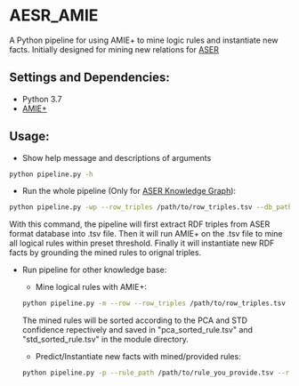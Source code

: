 # AESR_AMIE
A Python pipeline for using AMIE+ to mine logic rules and instantiate new facts.
Initially designed for mining new relations for [ASER](https://github.com/HKUST-KnowComp/ASER)
## Settings and Dependencies:
* Python 3.7
* [AMIE+](https://www.mpi-inf.mpg.de/departments/databases-and-information-systems/research/yago-naga/amie/)
## Usage:
* Show help message and descriptions of arguments
```Bash
python pipeline.py -h
```
* Run the whole pipeline (Only for [ASER Knowledge Graph](https://github.com/HKUST-KnowComp/ASER)):
```Bash
python pipeline.py -wp --row_triples /path/to/row_triples.tsv --db_path DB_PATH /path/to/KG.db --amie_plus_path /path/to/AMIE+.jar --new_prediction_path /path/to/new_prediction.tsv
```
With this command, the pipeline will first extract RDF triples from ASER format database into .tsv file. Then it will run AMIE+ on the .tsv file to mine all logical rules within preset threshold. Finally it will instantiate new RDF facts by grounding the mined rules to orignal triples. 

* Run pipeline for other knowledge base:

  * Mine logical rules with AMIE+:
  ```Bash
  python pipeline.py -m --row --row_triples /path/to/row_triples.tsv --amie_plus_path /path/to/AMIE+.jar 
  ```
  The mined rules will be sorted according to the PCA and STD confidence repectively and saved in "pca_sorted_rule.tsv" and     "std_sorted_rule.tsv" in the module directory.

  * Predict/Instantiate new facts with mined/provided rules:
  ```Bash
  python pipeline.py -p --rule_path /path/to/rule_you_provide.tsv --row_triples /path/to/row_triples.tsv ----new_prediction_path /path/to/new_prediction.tsv
  ```
